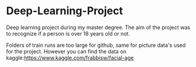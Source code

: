 # Deep-Learning-Project
Deep learning project during my master degree. The aim of the project was to recognize if a person is over 18 years old or not.

Folders of train runs are too large for github, same for picture data's used for the project. 
However you can find the data on kaggle:https://www.kaggle.com/frabbisw/facial-age 
